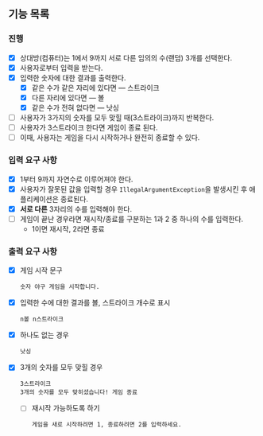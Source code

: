 ## 기능 목록

### 진행
- [X] 상대방(컴퓨터)는 1에서 9까지 서로 다른 임의의 수(랜덤) 3개를 선택한다.
- [X] 사용자로부터 입력을 받는다.
- [X] 입력한 숫자에 대한 결과를 출력한다.
  - [X] 같은 수가 같은 자리에 있다면 — 스트라이크
  - [X] 다른 자리에 있다면 — 볼
  - [X] 같은 수가 전혀 없다면 — 낫싱
- [ ] 사용자가 3가지의 숫자를 모두 맞힐 때(3스트라이크)까지 반복한다.
- [ ] 사용자가 3스트라이크 한다면 게임이 종료 된다.
- [ ] 이때, 사용자는 게임을 다시 시작하거나 완전히 종료할 수 있다.

### 입력 요구 사항
- [X] 1부터 9까지 자연수로 이루어져야 한다.
- [X] 사용자가 잘못된 값을 입력할 경우 ```IllegalArgumentException```을 발생시킨 후 애플리케이션은 종료된다.
- [X] **서로 다른** 3자리의 수를 입력해야 한다.
- [ ] 게임이 끝난 경우라면 재시작/종료를 구분하는 1과 2 중 하나의 수를 입력한다.
  - 1이면 재시작, 2라면 종료

### 출력 요구 사항
- [X] 게임 시작 문구
  ```
  숫자 야구 게임을 시작합니다.
  ```
- [X] 입력한 수에 대한 결과를 볼, 스트라이크 개수로 표시
  ```
  n볼 n스트라이크
  ```
- [X] 하나도 없는 경우
  ```
  낫싱
  ```
- [X] 3개의 숫자를 모두 맞힐 경우
  ```
  3스트라이크
  3개의 숫자를 모두 맞히셨습니다! 게임 종료
  ```
  - [ ] 재시작 가능하도록 하기
    ```
    게임을 새로 시작하려면 1, 종료하려면 2를 입력하세요.
    ```